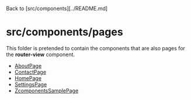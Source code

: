 Back to [src/components][../README.md]

# src/components/pages

This folder is pretended to contain the components that are also pages for the **router-view** component.

- [AboutPage](./about-page/AboutPage.md)
- [ContactPage](./contact-page/ContactPage.md)
- [HomePage](./home-page/HomePage.md)
- [SettingsPage](./settings-page/SettingsPage.md)
- [ZcomponentsSamplePage](./zcomponents-sample-page/zcomponents-sample-page.md)
